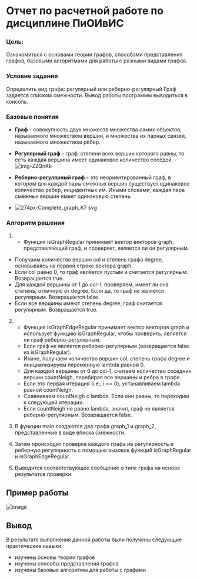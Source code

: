 # Отчет по расчетной работе по дисциплине ПиОИвИС

### Цель:
Ознакомиться с  основами теории графов, способами представления графов, базовыми алгоритмами для работы с разными видами графов.
### Условие задания
Определить вид графа: регулярный или реберно-регулярный
Граф задается списком смежности.
Вывод работы программы выводиться в консоль.
### Базовые понятия 
- **Граф** - совокупность двух множеств множества самих объектов, называемого множеством вершин, и множества их парных связей, называемого множеством рёбер.
- **Регулярный граф** - граф, степени всех вершин которого равны, то есть каждая вершина имеет одинаковое количество соседей.
-![img-ZZQnKk](https://github.com/iis-32170x/RPIIS/assets/136707141/a11ba37a-b3d4-4c37-b39a-74e067ff0a12)


- **Реберно-регулярный граф** - это неориентированный граф, в котором для каждой пары смежных вершин существует одинаковое количество ребер, инцидентных им. Иными словами, каждая пара смежных вершин имеет одинаковую степень.
- ![274px-Complete_graph_K7 svg](https://github.com/iis-32170x/RPIIS/assets/136707141/a93aaedb-7666-4cef-80bb-32ca7f9968a8)



### Алгоритм решения



   1.
      - Функция isGraphRegular принимает вектор векторов graph, представляющий граф, и проверяет, является ли он регулярным.
- Получаем количество вершин col и степень графа degree, основываясь на первой строке вектора graph.
- Если col равно 0, то граф является пустым и считается регулярным. Возвращается true.
-  Для каждой вершины от 1 до col-1, проверяем, имеет ли она степень, отличную от degree. Если да, то граф не является регулярным. Возвращается false.
-  Если все вершины имеют степень degree, граф считается регулярным. Возвращается true.
 2.
    - Функция isGraphEdgeRegular принимает вектор векторов graph и использует функцию isGraphRegular, чтобы проверить, является ли граф реберно-регулярным.
     -   Если граф не является реберно-регулярным (возвращается false из isGraphRegular).
     -   Иначе, получаем количество вершин col, степень графа degree и инициализируем переменную lambda равной 0.
     -   Для каждой вершины от 0 до col-1, считаем количество соседних вершин countNeigh, перебирая все вершины и ребра в графе.
      -  Если это первая итерация (i.e., i == 0), устанавливаем lambda равной countNeigh.
      -  Сравниваем countNeigh с lambda. Если они равны, то переходим к следующей итерации.
     -   Если countNeigh не равно lambda, значит, граф не является реберно-регулярным. Возвращается false.

   3. В функции main создаются два графа graph_1 и graph_2, представленные в виде вписка смежности.

  4.  Затем происходит проверка каждого графа на регулярность и реберную регулярность с помощью вызовов функций isGraphRegular и isGraphEdgeRegular.

   5. Выводится соответствующее сообщение о типе графа на основе результатов проверки.


## Пример работы 
![image](https://github.com/iis-32170x/RPIIS/assets/136707141/abaa666c-11c1-4ca8-b9ba-090e40117b84)



## Вывод

В результате выполнения данной работы были получены следующие практические навыки:
- изучены основы теории графов
- изучены способы представления графов
- изучены базовые алгоритмы для работы с графами
